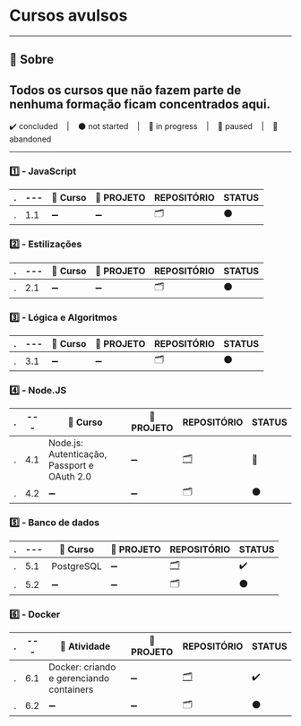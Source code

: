 # Cursos avulsos

---

## 📌 Sobre
  Todos os cursos que não fazem parte de nenhuma formação ficam concentrados aqui.
---

<p>
  ✔️ concluded &nbsp;&nbsp;&nbsp;|&nbsp;&nbsp;&nbsp;
  ⚫ not started &nbsp;&nbsp;&nbsp;|&nbsp;&nbsp;&nbsp;
  🔵 in progress &nbsp;&nbsp;&nbsp;|&nbsp;&nbsp;&nbsp;
  🔶 paused &nbsp;&nbsp;&nbsp;|&nbsp;&nbsp;&nbsp;
  🔴 abandoned 
</p>

---

### 1️⃣ - JavaScript
| . | --- | 📘 Curso | 🔗 PROJETO | REPOSITÓRIO | STATUS |
| --- | --- | --- | --- | --- | --- |
| . | 1.1 | ➖ | ➖ | 🗂️ | ⚫ |


### 2️⃣ - Estilizações
| . | --- | 📘 Curso | 🔗 PROJETO | REPOSITÓRIO | STATUS |
| --- | --- | --- | --- | --- | --- |
| . | 2.1 | ➖ | ➖ | 🗂️ | ⚫ |


### 3️⃣ - Lógica e Algoritmos
| . | --- | 📘 Curso | 🔗 PROJETO | REPOSITÓRIO | STATUS |
| --- | --- | --- | --- | --- | --- |
| . | 3.1 | ➖ | ➖ | 🗂️ | ⚫ |


### 4️⃣ - Node.JS
| . | --- | 📘 Curso | 🔗 PROJETO | REPOSITÓRIO | STATUS |
| --- | --- | --- | --- | --- | --- |
| . | 4.1 | Node.js: Autenticação, Passport e OAuth 2.0 | ➖ | [🗂️](./NodeJS_Autenticacao_Passport_Oauth2/) | 🔵 |
| . | 4.2 | ➖ | ➖ | 🗂️ | ⚫ |


### 5️⃣ - Banco de dados
| . | --- | 📘 Curso | 🔗 PROJETO | REPOSITÓRIO | STATUS |
| --- | --- | --- | --- | --- | --- |
| . | 5.1 | PostgreSQL | ➖ | [🗂️](../Cursos_Avulsos/PostgreSQL/) | ✔️ |
| . | 5.2 | ➖ | ➖ | 🗂️ | ⚫ |

### 6️⃣ - Docker

| . | --- | 📘 Atividade | 🔗 PROJETO | REPOSITÓRIO | STATUS |
| --- | --- | --- | --- | --- | --- |
| . | 6.1 | Docker: criando e gerenciando containers | ➖ | [🗂️](./Docker_criando_gerenciando_containers/) | ✔️ |
| . | 6.2 | ➖ | ➖ | 🗂️ | ⚫ |


